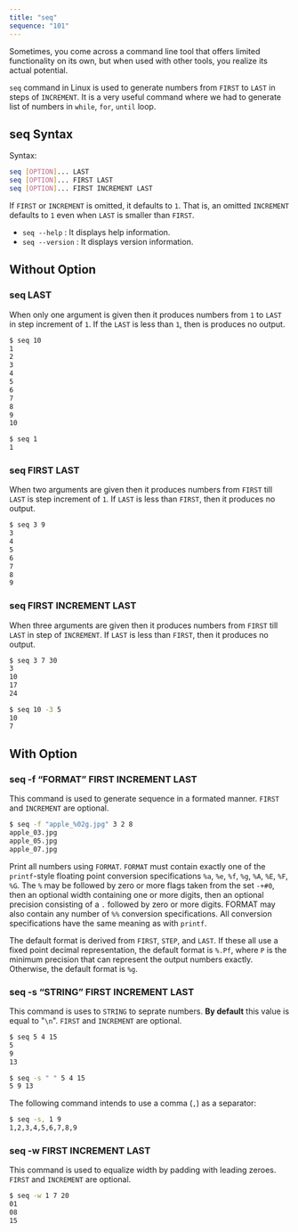 ```yaml
---
title: "seq"
sequence: "101"
---
```


Sometimes, you come across a command line tool that offers limited functionality on its own, but when used with other tools, you realize its actual potential.

`seq` command in Linux is used to generate numbers from `FIRST` to `LAST` in steps of `INCREMENT`. It is a very useful command where we had to generate list of numbers in `while`, `for`, `until` loop.

## seq Syntax

Syntax:

```bash
seq [OPTION]... LAST
seq [OPTION]... FIRST LAST
seq [OPTION]... FIRST INCREMENT LAST
```

If `FIRST` or `INCREMENT` is omitted, it defaults to `1`.  That is, an omitted `INCREMENT` defaults to `1` even when `LAST` is smaller than `FIRST`.

- `seq --help` : It displays help information.
- `seq --version` : It displays version information.

## Without Option

### seq LAST

When only one argument is given then it produces numbers from `1` to `LAST` in step increment of `1`. If the `LAST` is less than `1`, then is produces no output.

```bash
$ seq 10
1
2
3
4
5
6
7
8
9
10

$ seq 1
1
```

### seq FIRST LAST

When two arguments are given then it produces numbers from `FIRST` till `LAST` is step increment of `1`. If `LAST` is less than `FIRST`, then it produces no output.

```bash
$ seq 3 9
3
4
5
6
7
8
9
```

### seq FIRST INCREMENT LAST

When three arguments are given then it produces numbers from `FIRST` till `LAST` in step of `INCREMENT`. If `LAST` is less than `FIRST`, then it produces no output.

```bash
$ seq 3 7 30
3
10
17
24

$ seq 10 -3 5
10
7
```

## With Option

### seq -f “FORMAT” FIRST INCREMENT LAST

This command is used to generate sequence in a formated manner. `FIRST` and `INCREMENT` are optional.

```bash
$ seq -f "apple_%02g.jpg" 3 2 8
apple_03.jpg
apple_05.jpg
apple_07.jpg
```

Print all numbers using `FORMAT`. `FORMAT` must contain exactly one of the `printf`-style floating point conversion specifications `%a`, `%e`, `%f`, `%g`, `%A`, `%E`, `%F`, `%G`. The `%` may be followed by zero or more flags taken from the set `-+#0`, then an optional width containing one or more digits, then an optional precision consisting of a `.` followed by zero or more digits. FORMAT may also contain any number of `%%` conversion specifications. All conversion specifications have the same meaning as with `printf`.

The default format is derived from `FIRST`, `STEP`, and `LAST`. If these all use a fixed point decimal representation, the default format is `%.Pf`, where `P` is the minimum precision that can represent the output numbers exactly. Otherwise, the default
format is `%g`.

### seq -s “STRING” FIRST INCREMENT LAST

This command is uses to `STRING` to seprate numbers. **By default** this value is equal to "`\n`". `FIRST` and `INCREMENT` are optional.

```bash
$ seq 5 4 15
5
9
13

$ seq -s " " 5 4 15
5 9 13
```

The following command intends to use a comma (`,`) as a separator:

```bash
$ seq -s, 1 9
1,2,3,4,5,6,7,8,9
```

### seq -w FIRST INCREMENT LAST

This command is used to equalize width by padding with leading zeroes. `FIRST` and `INCREMENT` are optional.

```bash
$ seq -w 1 7 20
01
08
15
```
